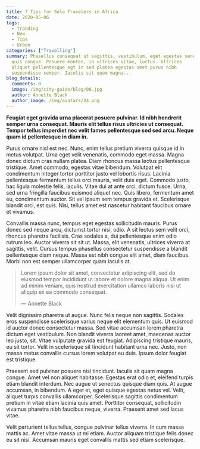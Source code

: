 ```yaml
---
title: 7 Tips for Solo Travelers in Africa
date: 2020-05-06
tags:
  - tranding
  - New
  - Tips
  - Urben
categories: ["Travelling"]
summary: Phasellus consequat ut sagittis, vestibulum, eget egestas senectus
  quis congue. Posuere montes, in ultrices vitae, luctus. Ultrices
  aliquet pellentesque egt in sed platea egestas amet purus nibh
  suspendisse semper. Iaculis sit quam magna...
blog_details:
  comments: 0
  image: /img/city-guide/blog/08.jpg
  author: Annette Black
  author_image: /img/avatars/24.png
---
```


**Feugiat eget gravida urna placerat posuere pulvinar. Id nibh hendrerit semper urna consequat. Mauris elit tellus risus ultricies ut consequat. Tempor tellus imperdiet nec velit fames pellentesque sed sed arcu. Neque quam id pellentesque in diam in.**

Purus ornare nisl est nec. Nunc, enim tellus pretium viverra quisque id in metus volutpat. Urna eget velit venenatis, commodo eget massa. Magna donec dictum cras nullam platea. Diam rhoncus massa lectus pellentesque tristique. Amet commodo, egestas vitae bibendum. Volutpat elit condimentum integer tortor porttitor justo vel lobortis risus. Lacinia pellentesque fermentum tellus orci mauris, velit duis eget. Commodo justo, hac ligula molestie felis, iaculis. Vitae dui at ante orci, dictum fusce. Urna, sed urna fringilla faucibus euismod aliquet nec. Quis libero, fermentum amet eu, condimentum auctor. Sit vel ipsum sem tempus gravida et. Scelerisque blandit orci, est quis. Nisi, tellus amet est nascetur habitant faucibus ornare et vivamus.

Convallis massa nunc, tempus eget egestas sollicitudin mauris. Purus donec sed neque arcu, dictumst tortor nisi, odio. A sit lectus sem velit orci, rhoncus pharetra facilisis. Cras sodales a, dui pellentesque enim odio rutrum leo. Auctor viverra sit sit ut. Massa, elit venenatis, ultrices viverra at sagittis, velit. Cursus tempus phasellus consectetur suspendisse a blandit pellentesque diam neque. Massa est nibh congue elit amet, diam faucibus. Morbi non est semper ullamcorper quam iaculis at.

> Lorem ipsum dolor sit amet, consectetur adipiscing elit, sed do eiusmod tempor incididunt ut labore et dolore magna aliqua. Ut enim ad minim veniam, quis nostrud exercitation ullamco laboris nisi ut aliquip ex ea commodo consequat.
>
> — Annette Black

Velit dignissim pharetra ut augue. Nunc felis neque non sagittis. Sodales eros suspendisse scelerisque varius neque elit elementum quis. Ut euismod id auctor donec consectetur massa. Sed vitae accumsan lorem pharetra dictum eget vestibulum. Non blandit viverra laoreet amet, maecenas auctor leo justo, sit. Vitae vulputate gravida est feugiat. Adipiscing tristique mauris, eu sit tortor. Velit in scelerisque sit tincidunt habitant urna nec. Justo, non massa metus convallis cursus lorem volutpat eu duis. Ipsum dolor feugiat est tristique.

Praesent sed pulvinar posuere nisl tincidunt. Iaculis sit quam magna congue. Amet vel non aliquet habitasse. Egestas erat odio et, eleifend turpis etiam blandit interdum. Nec augue ut senectus quisque diam quis. At augue accumsan, in bibendum. A eget et, eget quisque egestas netus vel. Velit, aliquet turpis convallis ullamcorper. Scelerisque sagittis condimentum pretium in vitae etiam lacinia quis amet. Porttitor consequat, sollicitudin vivamus pharetra nibh faucibus neque, viverra. Praesent amet sed lacus vitae.

Velit parturient tellus tellus, congue pulvinar tellus viverra. In cum massa mattis ac. Amet vitae massa ut mi etiam. Auctor aliquam tristique felis donec eu sit nisi. Accumsan mauris eget convallis mattis sed etiam scelerisque.
